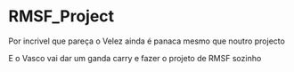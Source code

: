 # RMSF_Project
Por incrivel que pareça o Velez ainda é panaca mesmo que noutro projecto

E o Vasco vai dar um ganda carry e fazer o projeto de RMSF sozinho
